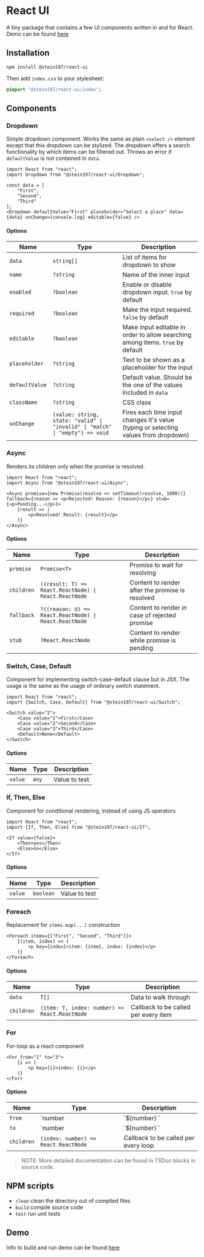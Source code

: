 # React UI
A tiny package that contains a few UI components written in and for React. Demo can be found [here](https://stein197.github.io/react-ui/)

## Installation
```
npm install @stein197/react-ui
```
Then add `index.css` to your stylesheet:
```sass
@import "@stein197/react-ui/index";
```

## Components

### Dropdown
Simple dropdown component. Works the same as plain `<select />` element except that this dropdown can be stylized. The dropdown offers a search functionality by which items can be filtered out. Throws an error if `defaultValue` is not contained in `data`.
```tsx
import React from "react";
import Dropdown from "@stein197/react-ui/Dropdown";

const data = [
	"First",
	"Second",
	"Third"
];
<Dropdown defaultValue="First" placeholder="Select a place" data={data} onChange={console.log} editable={false} />
```

#### Options
| Name           | Type                                                                         | Description                                                                         |
|----------------|------------------------------------------------------------------------------|-------------------------------------------------------------------------------------|
| `data`         | `string[]`                                                                   | List of items for dropdown to show                                                  |
| `name`         | `?string`                                                                    | Name of the inner input                                                             |
| `enabled`      | `?boolean`                                                                   | Enable or disable dropdown input. `true` by default                                 |
| `required`     | `?boolean`                                                                   | Make the input required. `false` by default                                         |
| `editable`     | `?boolean`                                                                   | Make input editable in order to allow searching among items. `true` by default      |
| `placeholder`  | `?string`                                                                    | Text to be shown as a placeholder for the input                                     |
| `defaultValue` | `?string`                                                                    | Default value. Should be the one of the values included in `data`                   |
| `className`    | `?string`                                                                    | CSS class                                                                           |
| `onChange`     | `(value: string, state: "valid" \| "invalid" \| "match" \| "empty") => void` | Fires each time input changes it's value (typing or selecting values from dropdown) |

### Async
Renders its children only when the promise is resolved.
```tsx
import React from "react";
import Async from "@stein197/react-ui/Async";

<Async promise={new Promise(resolve => setTimeout(resolve, 1000))} fallback={reason => <p>Rejected! Reason: {reason}</p>} stub={<p>Pending...</p>}>
	{result => (
		<p>Resolved! Result: {result}</p>
	)}
</Async>
```

#### Options
| Name       | Type                                                   | Description                                     |
|------------|--------------------------------------------------------|-------------------------------------------------|
| `promise`  | `Promise<T>`                                           | Promise to wait for resolving                   |
| `children` | `((result: T) => React.ReactNode) \| React.ReactNode`  | Content to render after the promise is resolved |
| `fallback` | `?((reason: U) => React.ReactNode) \| React.ReactNode` | Content to render in case of rejected promise   |
| `stub`     | `?React.ReactNode`                                     | Content to render while promise is pending      |

### Switch, Case, Default
Component for implementing switch-case-default clause but in JSX. The usage is the same as the usage of ordinary switch statement.
```tsx
import React from "react";
import {Switch, Case, Default} from "@stein197/react-ui/Switch";

<Switch value="2">
	<Case value="1">First</Case>
	<Case value="2">Second</Case>
	<Case value="3">Third</Case>
	<Default>None</Default>
</Switch>
```

#### Options
| Name    | Type  | Description   |
|---------|-------|---------------|
| `value` | `any` | Value to test |

### If, Then, Else
Component for conditional rendering, instead of using JS operators
```tsx
import React from "react";
import {If, Then, Else} from "@stein197/react-ui/If";

<If value={false}>
	<Then>yes</Then>
	<Else>no</Else>
</If>
```

#### Options
| Name    | Type      | Description   |
|---------|-----------|---------------|
| `value` | `boolean` | Value to test |

### Foreach
Replacement for `items.map(...)` construction
```tsx
<Foreach items={["First", "Second", "Third"]}>
	{(item, index) => (
		<p key={index}>item: {item}, index: {index}</p>
	)}
</Foreach>
```

#### Options
| Name       | Type                                          | Description                          |
|------------|-----------------------------------------------|--------------------------------------|
| `data`     | `T[]`                                         | Data to walk through                 |
| `children` | `(item: T, index: number) => React.ReactNode` | Callback to be called per every item |

### For
For-loop as a react component
```tsx
<For from="1" to="3">
	{i => (
		<p key={i}>index: {i}</p>
	)}
</For>
```

#### Options
| Name       | Type                                 | Description                                                          |
|------------|--------------------------------------|----------------------------------------------------------------------|
| `from`     | `number | \`${number}\``             | From which to start counting. 0 by default                           |
| `to`       | `number | \`${number}\``             | A number until which to proceed counting including the number itself |
| `children` | `(index: number) => React.ReactNode` | Callback to be called per every loop                                 |

> NOTE: More detailed documentation can be found in TSDoc blocks in source code.

## NPM scripts
- `clean` clean the directory out of compiled files
- `build` compile source code
- `test` run unit tests

## Demo
Info to build and run demo can be found [here](demo/README.md)
